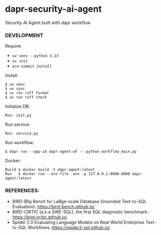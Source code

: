 # dapr-security-ai-agent

Security AI Agent built with dapr workflow

### DEVELOPMENT

Require:

*   `uv venv --python 3.13`
*   `uv init`
*   `pre-commit install`

Install:

```
$ uv venv
$ uv sync
$ uv run ruff format
$ uv run ruff check
```

Initialize DB:

```
Run: init.py
```

Run service:

```
Run: service.py
```

Run workflow:

```
$ dapr run --app-id dapr-agent-wf -- python workflow_main.py
```

Docker:

```
Build $ docker build -t dapr-agent:latest .
Run   $ docker run --env-file .env -p 127.0.0.1:8000:8000 dapr-agent:latest
```

### REFERENCES:

*   BIRD (BIg Bench for LaRge-scale Database Grounded Text-to-SQL Evaluation): https://bird-bench.github.io/
*   BIRD-CRITIC (a.k.a SWE-SQL), the first SQL diagnostic benchmark: https://bird-critic.github.io/
*   Spider 2.0 Evaluating Language Models on Real-World Enterprise Text-to-SQL Workflows: https://spider2-sql.github.io/